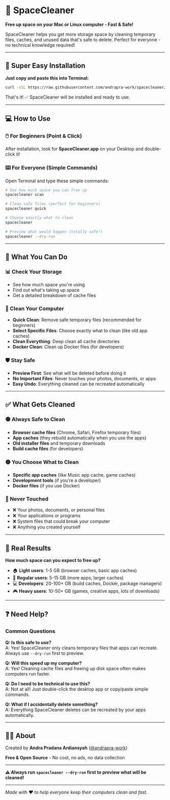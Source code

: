 # 🧹 SpaceCleaner

**Free up space on your Mac or Linux computer - Fast & Safe!**

SpaceCleaner helps you get more storage space by cleaning temporary files, caches, and unused data that's safe to delete. Perfect for everyone - no technical knowledge required!

---

## 🚀 **Super Easy Installation**

**Just copy and paste this into Terminal:**

```bash
curl -sSL https://raw.githubusercontent.com/andrapra-work/spacecleaner/main/install.sh | bash
```

That's it! ✅ SpaceCleaner will be installed and ready to use.

---

## 💻 **How to Use**

### **🖱️ For Beginners (Point & Click)**
After installation, look for **SpaceCleaner.app** on your Desktop and double-click it!

### **⌨️ For Everyone (Simple Commands)**

Open Terminal and type these simple commands:

```bash
# See how much space you can free up
spacecleaner scan

# Clean safe files (perfect for beginners)
spacecleaner quick

# Choose exactly what to clean
spacecleaner

# Preview what would happen (totally safe!)
spacecleaner --dry-run
```

---

## 🎯 **What You Can Do**

### **📊 Check Your Storage**
- See how much space you're using
- Find out what's taking up space
- Get a detailed breakdown of cache files

### **🧹 Clean Your Computer**
- **Quick Clean**: Remove safe temporary files (recommended for beginners)
- **Select Specific Files**: Choose exactly what to clean (like old app caches)
- **Clean Everything**: Deep clean all cache directories
- **Docker Clean**: Clean up Docker files (for developers)

### **🛡️ Stay Safe**
- **Preview First**: See what will be deleted before doing it
- **No Important Files**: Never touches your photos, documents, or apps
- **Easy Undo**: Everything cleaned can be recreated automatically

---

## ✅ **What Gets Cleaned**

### **🟢 Always Safe to Clean**
- **Browser cache files** (Chrome, Safari, Firefox temporary files)
- **App caches** (they rebuild automatically when you use the apps)
- **Old installer files** and temporary downloads
- **Build cache files** (for developers)

### **🟡 You Choose What to Clean**
- **Specific app caches** (like Music app cache, game caches)
- **Development tools** (if you're a developer)
- **Docker files** (if you use Docker)

### **🔴 Never Touched**
- ❌ Your photos, documents, or personal files
- ❌ Your applications or programs
- ❌ System files that could break your computer
- ❌ Anything you created yourself

---

## 💪 **Real Results**

**How much space can you expect to free up?**

- 🏠 **Light users**: 1-5 GB (browser caches, basic app caches)
- 💼 **Regular users**: 5-15 GB (more apps, larger caches)
- 💻 **Developers**: 20-100+ GB (build caches, Docker, package managers)
- 🎮 **Heavy users**: 10-50+ GB (games, creative apps, lots of downloads)

---

## ❓ **Need Help?**

### **Common Questions**

**Q: Is this safe to use?**  
A: Yes! SpaceCleaner only cleans temporary files that apps can recreate. Always use `--dry-run` first to preview.

**Q: Will this speed up my computer?**  
A: Yes! Cleaning cache files and freeing up disk space often makes computers run faster.

**Q: Do I need to be technical to use this?**  
A: Not at all! Just double-click the desktop app or copy/paste simple commands.

**Q: What if I accidentally delete something?**  
A: Everything SpaceCleaner deletes can be recreated by your apps automatically.

---

## 👨‍💻 **About**

Created by **Andra Pradana Ardiansyah** ([@andrapra-work](https://github.com/andrapra-work))

**Free & Open Source** - No cost, no ads, no data collection

---

**⚠️ Always run `spacecleaner --dry-run` first to preview what will be cleaned!**

---

*Made with ❤️ to help everyone keep their computers clean and fast.*